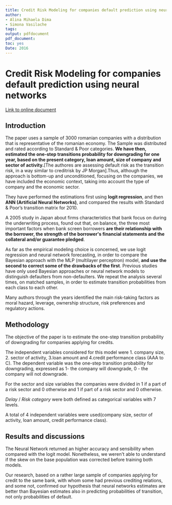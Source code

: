 ```yaml
---
title: Credit Risk Modeling for companies default prediction using neural networks
author: 
- Alina Mihaela Dima
- Simona Vasilache  
tags: 
output: pdfdocument
pdf_document:
toc: yes
Date: 2016
---
```

# Credit Risk Modeling for companies default prediction using neural networks 
[Link to online document](http://www.ipe.ro/rjef/rjef3_16/rjef3_2016p127-143.pdf)

## Introduction
The paper uses a sample of 3000 romanian companies with a distribution that is representative of the romanian economy. The Sample was distributed and rated according to Standard & Poor categories. **We have then, estimated the one-step transitions probability for downgrading for one year, based on the present category, loan amount, size of company and sector of activity.**[The authores are assessing default risk as the transition risk, in a way similar to creditrisk by JP Morgan].Thus, although the approach is bottom-up and unconditioned, focusing on the companies, we have included the economic context, taking into account the type of company and the economic sector.

They have performed the estimations first using **logit regression**, and then **ANN (Artificial Neural Networks)**, and compared the results with Standard & Poor’s
transition matrix for 2010.

A 2005 study in Japan about firms characteristics that bank focus on during the underwriting process, found out that, on balance, the three most important factors when bank screen  borrowers **are their relationship with the borrower, the strength of the borrower's financial statements and the collateral and/or guarantee pledged**.

As far as the empirical modeling choice is concerned, we use logit regression and neural network forecasting, in order to compare the Bayesian approach with the MLP
(multilayer perceptron) model, **and use the second to correct some of the drawbacks of the first**. Previous studies have only used Bayesian approaches or neural
network models to distinguish defaulters from non-defaulters. We repeat the analysis
several times, on matched samples, in order to estimate transition probabilities from
each class to each other.

Many authors through the years identified the main risk-taking factors as moral hazard, leverage, ownership structure, risk preferences and regulatory actions.

## Methodology
The objective of the paper is to estimate the one-step transition probability of downgrading for companies applying for credits.

The independent variables considered for this model were 1. company size, 2. sector of activity, 3.loan amount and 4.credit performance class (AAA to C). The dependent variable was the one-step transition probability for downgrading, expressed as 1- the company will downgrade, 0 - the company will not downgrade.

For the sector and size variables the companies were divided in 1 if a part of a risk sector and 0 otherwise and 1 if part of a risk sector and 0 otherwise.

_Delay_ / _Risk category_ were both defined as categorical variables with 7 levels.

A total of 4 independent variables were used(company size, sector of activity, loan amount, credit performance class).

## Results and discussions
The Neural Network returned an higher accuracy and sensibility when compared with the logit model. Nonetheless, we weren't able to understand if the skew on the base population was corrected before training both models.

Our research, based on a rather large sample of companies applying for credit to the
same bank, with whom some had previous crediting relations, and some not, confirmed
our hypothesis that neural networks estimates are better than Bayesian estimates also
in predicting probabilities of transition, not only probabilities of default.